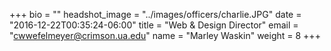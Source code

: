 +++
bio = ""
headshot_image = "../images/officers/charlie.JPG"
date = "2016-12-22T00:35:24-06:00"
title = "Web & Design Director"
email = "cwwefelmeyer@crimson.ua.edu"
name = "Marley Waskin"
weight = 8
+++
